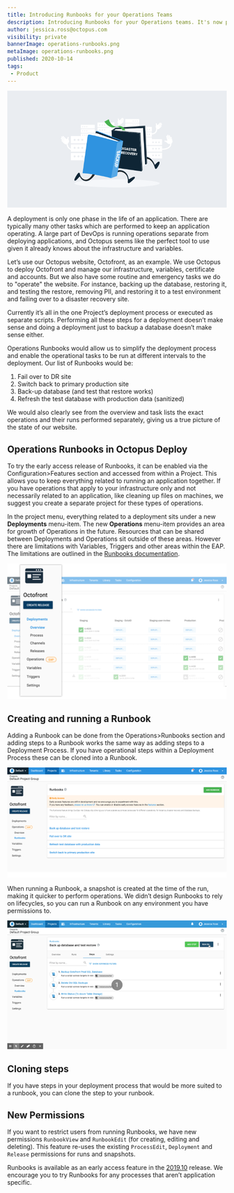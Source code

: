 ```yaml
---
title: Introducing Runbooks for your Operations Teams
description: Introducing Runbooks for your Operations teams. It's now possible to run operations and maintenance focused tasks like file clean-ups, backup and restore jobs as well as disaster recovery failovers.
author: jessica.ross@octopus.com
visibility: private
bannerImage: operations-runbooks.png
metaImage: operations-runbooks.png
published: 2020-10-14
tags:
 - Product
---
```


![Illustration showing books running (i.e. runbooks) throught a server room](operations-runbooks.png)

A deployment is only one phase in the life of an application. There are typically many other tasks which are performed to keep an application operating. A large part of DevOps is running operations separate from deploying applications, and Octopus seems like the perfect tool to use given it already knows about the infrastructure and variables.

Let’s use our Octopus website, Octofront, as an example. We use Octopus to deploy Octofront and manage our infrastructure, variables, certificate and accounts. But we also have some routine and emergency tasks we do to "operate" the website. For instance, backing up the database, restoring it, and testing the restore, removing PII, and restoring it to a test environment and failing over to a disaster recovery site.

Currently it’s all in the one Project’s deployment process or executed as separate scripts. Performing all these steps for a deployment doesn’t make sense and doing a deployment just to backup a database doesn’t make sense either.

Operations Runbooks would allow us to simplify the deployment process and enable the operational tasks to be run at different intervals to the deployment. Our list of Runbooks would be:
1. Fail over to DR site
2. Switch back to primary production site
3. Back-up database (and test that restore works)
4. Refresh the test database with production data (sanitized)

We would also clearly see from the overview and task lists the exact operations and their runs performed separately, giving us a true picture of the state of our website.

## Operations Runbooks in Octopus Deploy
To try the early access release of Runbooks, it can be enabled via the Configuration>Features section and accessed from within a Project. This allows you to keep everything related to running an application together. If you have operations that apply to your infrastructure only and not necessarily related to an application, like cleaning up files on machines, we suggest you create a separate project for these types of operations.

In the project menu, everything related to a deployment sits under a new **Deployments** menu-item. The new **Operations** menu-item provides an area for growth of Operations in the future. Resources that can be shared between Deployments and Operations sit outside of these areas. However there are limitations with Variables, Triggers and other areas within the EAP. The limitations are outlined in the [Runbooks documentation](https://octopus.com/docs/deployment-process/operations-runbooks#current-limitations).

![Screenshot showing the new menu structure within a project](deployments-01.png)

## Creating and running a Runbook
Adding a Runbook can be done from the Operations>Runbooks section and adding steps to a Runbook works the same way as adding steps to a Deployment Process. If you have operational steps within a Deployment Process these can be cloned into a Runbook.

![Screenshot of the Runbooks screen](runbooks-01.png)

When running a Runbook, a snapshot is created at the time of the run, making it quicker to perform operations. We didn’t design Runbooks to rely on lifecycles, so you can run a Runbook on any environment you have permissions to.

![Animated gif of a Runbook being run](running-runbook.gif)

## Cloning steps
If you have steps in your deployment process that would be more suited to a runbook, you can clone the step to your runbook.

## New Permissions
If you want to restrict users from running Runbooks, we have new permissions `RunbookView` and `RunbookEdit` (for creating, editing and deleting). This feature re-uses the existing `ProcessEdit`, `Deployment` and `Release` permissions for runs and snapshots.

Runbooks is available as an early access feature in the [2019.10](#) release. We encourage you to try Runbooks for any processes that aren’t application specific.